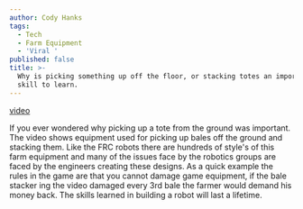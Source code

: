 ```yaml
---
author: Cody Hanks
tags:
  - Tech
  - Farm Equipment
  - 'Viral '
published: false
title: >-
  Why is picking something up off the floor, or stacking totes an important
  skill to learn.
---
```

[video](https://www.facebook.com/WTSGV/videos/vb.1001867729894927/1039898272758539/?type=2&theater "Bale stacker")


If you ever wondered why picking up a tote from the ground was important.  The video shows equipment used for picking up bales off the ground and stacking them.  Like the FRC robots there are hundreds of style's of this farm equipment and many of the issues face by the robotics groups are faced by the engineers creating these designs.  As a quick example the rules in the game are that you cannot damage game equipment, if the bale stacker ing the video damaged every 3rd bale the farmer would demand his money back.  The skills learned in building a robot will last a lifetime.
